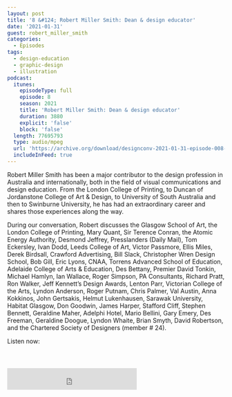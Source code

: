 ```yaml
---
layout: post
title: '8 &#124; Robert Miller Smith: Dean & design educator'
date: '2021-01-31'
guest: robert_miller_smith
categories:
  - Episodes
tags:
  - design-education
  - graphic-design
  - illustration
podcast:
  itunes:
    episodeType: full
    episode: 8
    season: 2021
    title: 'Robert Miller Smith: Dean & design educator'
    duration: 3880
    explicit: 'false'
    block: 'false'
  length: 77695793
  type: audio/mpeg
  url: 'https://archive.org/download/designconv-2021-01-31-episode-008-robert-miller-smith/2021-01-31-episode-008-robert-miller-smith.mp3'
  includeInFeed: true
---
```


Robert Miller Smith has been a major contributor to the design profession in
Australia and internationally, both in the field of visual communications and
design education. From the London College of Printing, to Duncan of Jordanstone
College of Art & Design, to University of South Australia and then to Swinburne
University, he has had an extraordinary career and shares those experiences
along the way.

During our conversation, Robert discusses the Glasgow School of Art, the London
College of Printing, Mary Quant, Sir Terence Conran, the Atomic Energy
Authority, Desmond Jeffrey, Presslanders (Daily Mail), Tom Eckersley, Ivan Dodd,
Leeds College of Art, Victor Passmore, Ellis Miles, Derek Birdsall, Crawford
Advertising, Bill Slack, Christopher Wren Design School, Bob Gill, Eric Lyons,
CNAA, Torrens Advanced School of Education, Adelaide College of Arts &
Education, Des Bettany, Premier David Tonkin, Michael Hamlyn, Ian Wallace, Roger
Simpson, PA Consultants, Richard Pratt, Ron Walker, Jeff Kennett’s Design
Awards, Lenton Parr, Victorian College of the Arts, Lyndon Anderson, Roger
Putnam, Chris Palmer, Val Austin, Anna Kokkinos, John Gertsakis, Helmut
Lukenhausen, Sarawak University, Habitat Glasgow, Don Goodwin, James Harper,
Stafford Cliff, Stephen Bennett, Geraldine Maher, Adelphi Hotel, Mario Bellini,
Gary Emery, Des Freeman, Geraldine Doogue, Lyndon Whaite, Brian Smyth, David
Robertson, and the Chartered Society of Designers (member # 24).

Listen now:
<div class="responsive-embed" style="padding-top: 8%;">
  <!--suppress HtmlUnknownAttribute, HtmlDeprecatedAttribute -->
  <iframe src="https://archive.org/embed/designconv-2021-01-31-episode-008-robert-miller-smith" class="responsive-embed-item" height="50" frameborder="0" webkitallowfullscreen="true" mozallowfullscreen="true" allowfullscreen></iframe>
</div>
